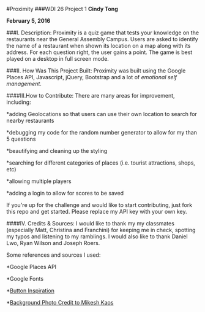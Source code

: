 #Proximity
###WDI 26 Project 1
**Cindy Tong** 

**February 5, 2016**

###I. Description:
Proximity is a quiz game that tests your knowledge on the restaurants near the General Assembly Campus. Users are asked to identify the name of a restaurant when shown its location on a map along with its address. For each question right, the user gains a point. The game is best played on a desktop in full screen mode. 


###II. How Was This Project Built:
Proximity was built using the Google Places API, Javascript, jQuery, Bootstrap and a lot of *emotional self management*. 


####III.How to Contribute:
There are many areas for improvement, including:

*adding Geolocations so that users can use their own location to search for nearby restaurants

*debugging my code for the random number generator to allow for my than 5 questions

*beautifying and cleaning up the styling

*searching for different categories of places (i.e. tourist attractions, shops, etc)

*allowing multiple players

*adding a login to allow for scores to be saved

If you're up for the challenge and would like to start contributing, just fork this repo and get started. Please replace my API key with your own key.


####IV. Credits & Sources:
I would like to thank my my classmates (especially Matt, Christina and Franchini) for keeping me in check, spotting my typos and listening to my ramblings. I would also like to thank Daniel Lwo, Ryan Wilson and Joseph Roers.

Some references and sources I used: 

*Google Places API

*Google Fonts

*[Button Inspiration](http://codepen.io/koriolis/pen/euAEg)

*[Background Photo Credit to Mikesh Kaos](https://unsplash.com/photos/dUV3oohJzE8)

